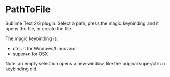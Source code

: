 PathToFile
==========

Sublime Text 2/3 plugin. Select a path, press the magic keybinding and it opens the file, or create the file.

The magic keybinding is:
* ctrl+n for Windows/Linux and
* super+n for OSX

Note: an empty selection opens a new window, like the original super/ctrl+n keybinding did.
